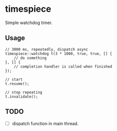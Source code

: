 # timespiece

Simple watchdog timer.

## Usage
```
// 3000 ms, repeatedly, dispatch async
timespiece::watchdog t(3 * 1000, true, true, [] {
	// do something
}, [] {
	// completion handler is called when finished
});

// start
t.resume();

// stop repeating
t.invalidate();
```

## TODO
- [ ] dispatch function in main thread.
